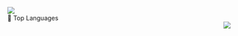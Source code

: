 <img align="left" src="https://github-readme-stats.vercel.app/api?username=cpkkcb&include_all_commits=true&count_private-true&custom_title=cpkkcb'%20GitHub%20Stats&line_height=30&show_icons=true&hide_border=true&bg_color=192133&title_color=efb752&icon_color=efb752&text_color=70bed9"></br>
🔱 Top Languages <br>
<img align="right" src="https://github-readme-stats.vercel.app/api/top-langs/?username=cpkkcb&layout=compact">
